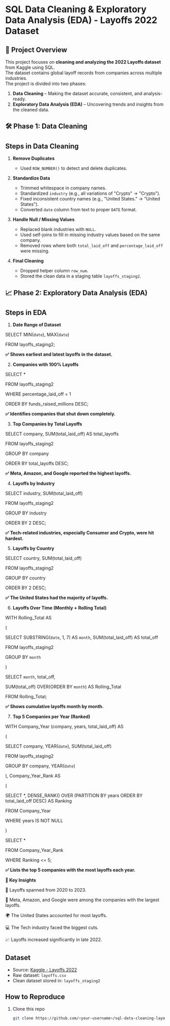# SQL Data Cleaning & Exploratory Data Analysis (EDA) - Layoffs 2022 Dataset

## 📌 Project Overview
This project focuses on **cleaning and analyzing the 2022 Layoffs dataset** from Kaggle using SQL.  
The dataset contains global layoff records from companies across multiple industries.  
The project is divided into two phases:
1. **Data Cleaning** – Making the dataset accurate, consistent, and analysis-ready.  
2. **Exploratory Data Analysis (EDA)** – Uncovering trends and insights from the cleaned data.

## 🛠️ Phase 1: Data Cleaning
##  Steps in Data Cleaning
1. **Remove Duplicates**  
   - Used `ROW_NUMBER()` to detect and delete duplicates.  

2. **Standardize Data**  
   - Trimmed whitespace in company names.  
   - Standardized `industry` (e.g., all variations of "Crypto" → "Crypto").  
   - Fixed inconsistent country names (e.g., "United States." → "United States").  
   - Converted `date` column from text to proper `DATE` format.  

3. **Handle Null / Missing Values**  
   - Replaced blank industries with `NULL`.  
   - Used self-joins to fill in missing industry values based on the same company.  
   - Removed rows where both `total_laid_off` and `percentage_laid_off` were missing.  

4. **Final Cleaning**  
   - Dropped helper column `row_num`.  
   - Stored the clean data in a staging table `layoffs_staging2`.

## 📈 Phase 2: Exploratory Data Analysis (EDA)
##  Steps in EDA

1. **Date Range of Dataset**

SELECT MIN(`date`), MAX(`date`)

FROM layoffs_staging2;

**✅ Shows earliest and latest layoffs in the dataset.**


2. **Companies with 100% Layoffs**

SELECT *

FROM layoffs_staging2

WHERE percentage_laid_off = 1

ORDER BY funds_raised_millions DESC;

**✅ Identifies companies that shut down completely.**


3. **Top Companies by Total Layoffs**

SELECT company, SUM(total_laid_off) AS total_layoffs

FROM layoffs_staging2

GROUP BY company

ORDER BY total_layoffs DESC;

**✅ Meta, Amazon, and Google reported the highest layoffs.**

4. **Layoffs by Industry**


SELECT industry, SUM(total_laid_off)

FROM layoffs_staging2

GROUP BY industry

ORDER BY 2 DESC;

**✅ Tech-related industries, especially Consumer and Crypto, were hit hardest.**


5. **Layoffs by Country**

SELECT country, SUM(total_laid_off)

FROM layoffs_staging2

GROUP BY country

ORDER BY 2 DESC;

**✅ The United States had the majority of layoffs.**


6. **Layoffs Over Time (Monthly + Rolling Total)**

WITH Rolling_Total AS 

(

  SELECT SUBSTRING(`date`, 1, 7) AS `month`, SUM(total_laid_off) AS total_off
  
  FROM layoffs_staging2
  
  GROUP BY `month`
  
)

SELECT `month`, total_off,

SUM(total_off) OVER(ORDER BY `month`) AS Rolling_Total
       
FROM Rolling_Total;

**✅ Shows cumulative layoffs month by month.**


7. **Top 5 Companies per Year (Ranked)**

WITH Company_Year (company, years, total_laid_off) AS

(

  SELECT company, YEAR(`date`), SUM(total_laid_off)
  
  FROM layoffs_staging2
  
  GROUP BY company, YEAR(`date`)
  
), Company_Year_Rank AS

(

  SELECT *, DENSE_RANK() OVER (PARTITION BY years ORDER BY total_laid_off DESC) AS Ranking
  
  FROM Company_Year
  
  WHERE years IS NOT NULL
  
)

SELECT *

FROM Company_Year_Rank

WHERE Ranking <= 5;

**✅ Lists the top 5 companies with the most layoffs each year.**

**🔑 Key Insights**

📅 Layoffs spanned from 2020 to 2023.

🏢 Meta, Amazon, and Google were among the companies with the largest layoffs.

🌍 The United States accounted for most layoffs.

💻 The Tech industry faced the biggest cuts.

📈 Layoffs increased significantly in late 2022.

## Dataset
- Source: [Kaggle - Layoffs 2022](https://www.kaggle.com/datasets/swaptr/layoffs-2022)  
- Raw dataset: `layoffs.csv`  
- Clean dataset stored in: `layoffs_staging2`  

## How to Reproduce
1. Clone this repo  
   ```bash
   git clone https://github.com/<your-username>/sql-data-cleaning-layoffs-2022.git




